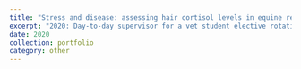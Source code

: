 ```yaml
---
title: "Stress and disease: assessing hair cortisol levels in equine recurrent exertional rhabdomyolysis (RER) and canine Duchenne musclar dystrophy (DMD)"
excerpt: "2020: Day-to-day supervisor for a vet student elective rotation research project"
date: 2020
collection: portfolio
category: other
---
```

 

